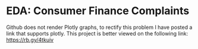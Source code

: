 # EDA: Consumer Finance Complaints

Github does not render Plotly graphs, to rectify this problem I have posted a link that supports plotly. This project is better viewed on the following link:
https://rb.gy/4tkuiv
